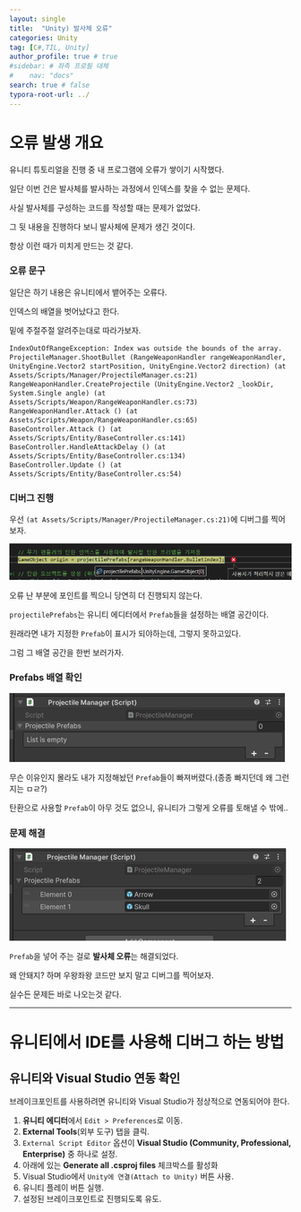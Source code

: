 ```yaml
---
layout: single
title:  "Unity) 발사체 오류"
categories: Unity
tag: [C#,TIL, Unity]
author_profile: true # true
#sidebar: # 좌측 프로필 대체
#    nav: "docs"
search: true # false
typora-root-url: ../
---
```




# 오류 발생 개요

유니티 튜토리얼을 진행 중 내 프로그램에 오류가 쌓이기 시작했다.

일단 이번 건은 발사체를 발사하는 과정에서 인덱스를 찾을 수 없는 문제다.

사실 발사체를 구성하는 코드를 작성할 때는 문제가 없었다.

그 뒷 내용을 진행하다 보니 발사체에 문제가 생긴 것이다.

항상 이런 때가 미치게 만드는 것 같다.



### 오류 문구

일단은 하기 내용은 유니티에서 뱉어주는 오류다.

인덱스의 배열을 벗어났다고 한다.

밑에 주절주절 알려주는대로 따라가보자.

``` 
IndexOutOfRangeException: Index was outside the bounds of the array.
ProjectileManager.ShootBullet (RangeWeaponHandler rangeWeaponHandler, UnityEngine.Vector2 startPosition, UnityEngine.Vector2 direction) (at Assets/Scripts/Manager/ProjectileManager.cs:21)
RangeWeaponHandler.CreateProjectile (UnityEngine.Vector2 _lookDir, System.Single angle) (at Assets/Scripts/Weapon/RangeWeaponHandler.cs:73)
RangeWeaponHandler.Attack () (at Assets/Scripts/Weapon/RangeWeaponHandler.cs:65)
BaseController.Attack () (at Assets/Scripts/Entity/BaseController.cs:141)
BaseController.HandleAttackDelay () (at Assets/Scripts/Entity/BaseController.cs:134)
BaseController.Update () (at Assets/Scripts/Entity/BaseController.cs:54)
```



### 디버그 진행

우선 `(at Assets/Scripts/Manager/ProjectileManager.cs:21)`에 디버그를 찍어보자.

![image-20250217195045880](/images/2025-02-17-0029/image-20250217195045880.png)

오류 난 부분에 포인트를 찍으니 당연히 더 진행되지 않는다.

`projectilePrefabs`는 유니티 에디터에서 `Prefab`들을 설정하는 배열 공간이다.

원래라면 내가 지정한 `Prefab`이 표시가 되야하는데, 그렇지 못하고있다.

그럼 그 배열 공간을 한번 보러가자.



### Prefabs 배열 확인

![image-20250217195506833](/images/2025-02-17-0029/image-20250217195506833.png)

무슨 이유인지 몰라도 내가 지정해놨던 `Prefab`들이 빠져버렸다.(종종 빠지던데 왜 그런지는 ㅁㄹ?)

탄환으로 사용할 `Prefab`이 아무 것도 없으니, 유니티가 그렇게 오류를 토해낼 수 밖에..



### 문제 해결

![image-20250217195643862](/images/2025-02-17-0029/image-20250217195643862.png)

`Prefab`을 넣어 주는 걸로 **발사체 오류**는 해결되었다.

왜 안돼지? 하며 우왕좌왕 코드만 보지 말고 디버그를 찍어보자. 

실수든 문제든 바로 나오는것 같다.



---

# 유니티에서 IDE를 사용해 디버그 하는 방법

## 유니티와 Visual Studio 연동 확인

브레이크포인트를 사용하려면 유니티와 Visual Studio가 정상적으로 연동되어야 한다.

1. **유니티 에디터**에서 `Edit > Preferences`로 이동.
2. **External Tools**(외부 도구) 탭을 클릭.
3. `External Script Editor` 옵션이 **Visual Studio (Community, Professional, Enterprise)** 중 하나로 설정.
4. 아래에 있는 **Generate all .csproj files** 체크박스를 활성화
5. Visual Studio에서 `Unity에 연결(Attach to Unity)` 버튼 사용.
6. 유니티 플레이 버튼 실행.
7. 설정된 브레이크포인트로 진행되도록 유도.



